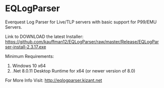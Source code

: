 # EQLogParser
Everquest Log Parser for Live/TLP servers with basic support for P99/EMU Servers.

Link to DOWNLOAD the latest Installer:</br>
https://github.com/kauffman12/EQLogParser/raw/master/Release/EQLogParser-install-2.3.17.exe

Minimum Requirements:
1. Windows 10 x64
2. .Net 8.0.11 Desktop Runtime for x64 (or newer version of 8.0)

For More Info Visit:
http://eqlogparser.kizant.net
